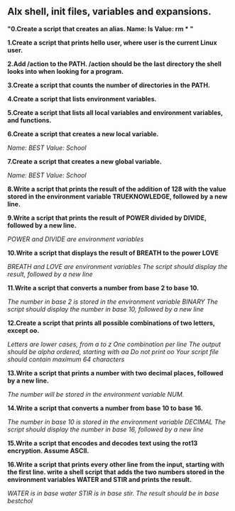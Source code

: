 ## Alx shell, init files, variables and expansions.
                                        
**"0.Create a script that creates an alias.
Name: ls
Value: rm * "**

**1.Create a script that prints hello user, where user is the current Linux user.**

**2.Add /action to the PATH. /action should be the last directory the shell looks into when looking for a program.**

**3.Create a script that counts the number of directories in the PATH.**

**4.Create a script that lists environment variables.**

**5.Create a script that lists all local variables and environment variables, and functions.**

**6.Create a script that creates a new local variable.**

*Name: BEST*
*Value: School*

**7.Create a script that creates a new global variable.**

*Name: BEST*
*Value: School*

**8.Write a script that prints the result of the addition of 128 with the value stored in the environment variable TRUEKNOWLEDGE, followed by a new line.**

**9.Write a script that prints the result of POWER divided by DIVIDE, followed by a new line.**

*POWER and DIVIDE are environment variables*

**10.Write a script that displays the result of BREATH to the power LOVE**

*BREATH and LOVE are environment variables*
*The script should display the result, followed by a new line*

**11.Write a script that converts a number from base 2 to base 10.**

*The number in base 2 is stored in the environment variable BINARY*
*The script should display the number in base 10, followed by a new line*

**12.Create a script that prints all possible combinations of two letters, except oo.**

*Letters are lower cases, from a to z*
*One combination per line*
*The output should be alpha ordered, starting with aa*
*Do not print oo*
*Your script file should contain maximum 64 characters*

**13.Write a script that prints a number with two decimal places, followed by a new line.**

*The number will be stored in the environment variable NUM.*

**14.Write a script that converts a number from base 10 to base 16.**

*The number in base 10 is stored in the environment variable DECIMAL*
*The script should display the number in base 16, followed by a new line*

**15.Write a script that encodes and decodes text using the rot13 encryption. Assume ASCII.**

**16.Write a script that prints every other line from the input, starting with the first line.
write a shell script that adds the two numbers stored in the environment variables WATER and STIR and prints the result.**

*WATER is in base water*
*STIR is in base stir.*
*The result should be in base bestchol*

